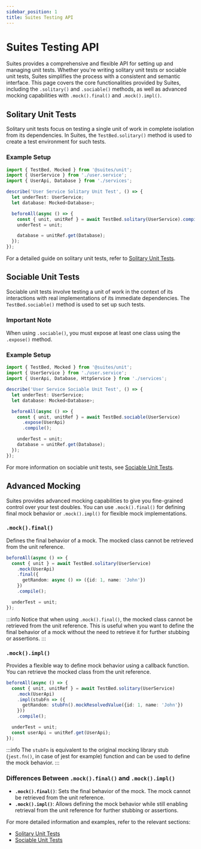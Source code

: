 ```yaml
---
sidebar_position: 1
title: Suites Testing API
---
```


# Suites Testing API

Suites provides a comprehensive and flexible API for setting up and managing unit tests. Whether you're writing solitary
unit tests or sociable unit tests, Suites simplifies the process with a consistent and semantic interface. This page
covers the core functionalities provided by Suites, including the `.solitary()` and `.sociable()` methods, as well as
advanced mocking capabilities with `.mock().final()` and `.mock().impl()`.

## Solitary Unit Tests

Solitary unit tests focus on testing a single unit of work in complete isolation from its dependencies. In Suites,
the `TestBed.solitary()` method is used to create a test environment for such tests.

### Example Setup

```typescript
import { TestBed, Mocked } from '@suites/unit';
import { UserService } from './user.service';
import { UserApi, Database } from './services';

describe('User Service Solitary Unit Test', () => {
  let underTest: UserService;
  let database: Mocked<Database>;

  beforeAll(async () => {
    const { unit, unitRef } = await TestBed.solitary(UserService).compile();
    underTest = unit;

    database = unitRef.get(Database);
  });
});
```

For a detailed guide on solitary unit tests, refer to [Solitary Unit Tests](/docs/developer-guide/unit-tests/solitary).

## Sociable Unit Tests

Sociable unit tests involve testing a unit of work in the context of its interactions with real implementations of its
immediate dependencies. The `TestBed.sociable()` method is used to set up such tests.

### Important Note

When using `.sociable()`, you must expose at least one class using the `.expose()` method.

### Example Setup

```typescript
import { TestBed, Mocked } from '@suites/unit';
import { UserService } from './user.service';
import { UserApi, Database, HttpService } from './services';

describe('User Service Sociable Unit Test', () => {
  let underTest: UserService;
  let database: Mocked<Database>;

  beforeAll(async () => {
    const { unit, unitRef } = await TestBed.sociable(UserService)
      .expose(UserApi)
      .compile();

    underTest = unit;
    database = unitRef.get(Database);
  });
});
```

For more information on sociable unit tests, see [Sociable Unit Tests](/docs/developer-guide/unit-tests/sociable).

## Advanced Mocking

Suites provides advanced mocking capabilities to give you fine-grained control over your test doubles. You can
use `.mock().final()` for defining final mock behavior or `.mock().impl()` for flexible mock implementations.

### `.mock().final()`

Defines the final behavior of a mock. The mocked class cannot be retrieved from the unit reference.

```typescript
beforeAll(async () => {
  const { unit } = await TestBed.solitary(UserService)
    .mock(UserApi)
    .final({
      getRandom: async () => ({id: 1, name: 'John'})
    })
    .compile();

  underTest = unit;
});
```

:::info
Notice that when using `.mock().final()`, the mocked class cannot be retrieved from the unit reference. This is useful
when you want to define the final behavior of a mock without the need to retrieve it for further stubbing or assertions.
:::

### `.mock().impl()`

Provides a flexible way to define mock behavior using a callback function. You can retrieve the mocked class from the
unit reference.

```typescript
beforeAll(async () => {
  const { unit, unitRef } = await TestBed.solitary(UserService)
    .mock(UserApi)
    .impl(stubFn => ({
      getRandom: stubFn().mockResolvedValue({id: 1, name: 'John'})
    }))
    .compile();

  underTest = unit;
  const userApi = unitRef.get(UserApi);
});
```

:::info
The `stubFn` is equivalent to the original mocking library stub (`jest.fn()`, in case of jest for example) function and
can be used to define the mock behavior.
:::

### Differences Between `.mock().final()` and `.mock().impl()`

- **`.mock().final()`**: Sets the final behavior of the mock. The mock cannot be retrieved from the unit reference.
- **`.mock().impl()`**: Allows defining the mock behavior while still enabling retrieval from the unit reference for
  further stubbing or assertions.

For more detailed information and examples, refer to the relevant sections:

- [Solitary Unit Tests](/docs/developer-guide/unit-tests/solitary)
- [Sociable Unit Tests](/docs/developer-guide/unit-tests/sociable)
